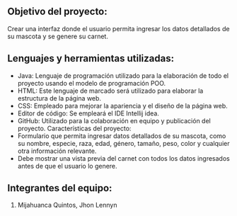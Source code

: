 ## Objetivo del proyecto:

Crear una interfaz donde el usuario permita ingresar los datos detallados de su mascota y se genere su carnet. 

## Lenguajes y herramientas utilizadas:

*	Java: Lenguaje de programación utilizado para la elaboración de todo el proyecto usando el modelo de programación POO.
*	HTML: Este lenguaje de marcado será utilizado para elaborar la estructura de la página web. 
*	CSS: Empleado para mejorar la apariencia y el diseño de la página web.
*	Editor de código: Se empleará el IDE Intellij idea.
*	GitHub: Utilizado para la colaboración en equipo y publicación del proyecto.
Características del proyecto:
*	Formulario que permita ingresar datos detallados de su mascota, como su nombre, especie, raza, edad, género, tamaño, peso, color y cualquier otra información relevante.
*	Debe mostrar una vista previa del carnet con todos los datos ingresados antes de que el usuario lo genere.

## Integrantes del equipo: 

1.	Mijahuanca Quintos, Jhon Lennyn
